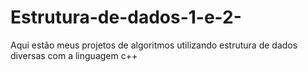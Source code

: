 # Estrutura-de-dados-1-e-2-
Aqui estão meus projetos de algoritmos utilizando estrutura de dados diversas  com a linguagem c++
